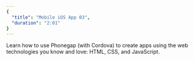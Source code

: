 ```yaml
---
{
  "title": "Mobile iOS App 03",
  "duration": "2:01"
}
---
```

Learn how to use Phonegap (with Cordova) to create apps using the web technologies you know and love: HTML, CSS, and JavaScript.
